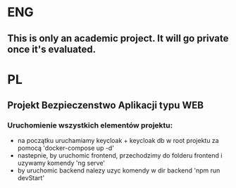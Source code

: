 # ENG 
## This is only an academic project. It will go private once it's evaluated.


# PL
##  Projekt Bezpieczenstwo Aplikacji typu WEB

### Uruchomienie wszystkich elementów projektu:
- na początku uruchamiamy keycloak + keycloak db w root projektu za pomocą 'docker-compose up -d'
- nastepnie, by uruchomic frontend, przechodzimy do folderu frontend i uzywamy komendy 'ng serve'
- by uruchomic backend nalezy uzyc komendy w dir backend 'npm run devStart'
